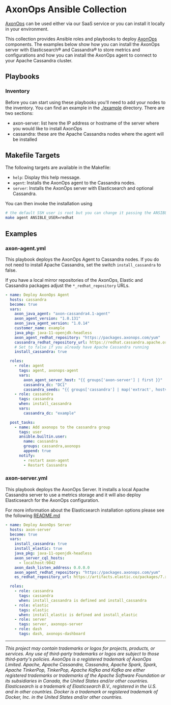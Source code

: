 # AxonOps Ansible Collection

[AxonOps](https://axonops.com/) can be used either via our SaaS service or you can install it locally in your environment.

This collection provides Ansible roles and playbooks to deploy [AxonOps](https://axonops.com/) components. The examples below
show how you can install the AxonOps server with Elasticsearch® and Cassandra® to store metrics and configurations
and how you can install the AxonOps agent to connect to your Apache Cassandra cluster.

## Playbooks

### Inventory

Before you can start using these playbooks you'll need to add your nodes to the inventory. You can find an example
in the [./example](./example) directory. There are two sections:

- axon-server: list here the IP address or hostname of the server where you would like to install AxonOps
- cassandra: these are the Apache Cassandra nodes where the agent will be installed

## Makefile Targets

The following targets are available in the Makefile:

- `help`: Display this help message.
- `agent`: Installs the AxonOps agent to the Cassandra nodes.
- `server`: Installs the AxonOps server with Elasticsearch and optional Cassandra.

You can then invoke the installation using

```sh
# the default SSH user is root but you can change it passing the ANSIBLE_USER variable
make agent ANSIBLE_USER=redhat
```

## Examples

### axon-agent.yml

This playbook deploys the AxonOps Agent to Cassandra nodes. If you do not need to install
Apache Cassandra, set the switch `install_cassandra` to false.

If you have a local mirror repositories of the AxonOps, Elastic and Cassandra packages adjust
the `*_redhat_repository` URLs.

```yaml
- name: Deploy AxonOps Agent
  hosts: cassandra
  become: true
  vars:
    axon_java_agent: "axon-cassandra4.1-agent"
    axon_agent_version: "1.0.131"
    axon_java_agent_version: "1.0.14"
    customer_name: example
    java_pkg: java-11-openjdk-headless
    axon_agent_redhat_repository: "https://packages.axonops.com/yum"
    cassandra_redhat_repository_url: https://redhat.cassandra.apache.org/41x/
    # Set to false if you already have Apache Cassandra running
    install_cassandra: true

  roles:
    - role: agent
      tags: agent, axonops-agent
      vars:
        axon_agent_server_host: "{{ groups['axon-server'] | first }}"
        cassandra_dc: "DC1"
        cassandra_seeds: "{{ groups['cassandra'] | map('extract', hostvars, ['ansible_default_ipv4', 'address']) | list | first }}"
    - role: cassandra
      tags: cassandra
      when: install_cassandra
      vars:
        cassandra_dc: "example"

  post_tasks:
    - name: Add axonops to the cassandra group
      tags: user
      ansible.builtin.user:
        name: cassandra
        groups: cassandra,axonops
        append: true
      notify:
        - restart axon-agent
        - Restart Cassandra
```

### axon-server.yml

This playbook deploys the AxonOps Server. It installs a local Apache Cassandra server to use a metrics
storage and it will also deploy Elasticsearch for the AxonOps configuration.

For more information about the Elasticsearch installation options please see the following [README.md](./roles/elastic/README.md)

```yaml
- name: Deploy AxonOps Server
  hosts: axon-server
  become: true
  vars:
    install_cassandra: true
    install_elastic: true
    java_pkg: java-11-openjdk-headless
    axon_server_cql_hosts:
      - localhost:9042
    axon_dash_listen_address: 0.0.0.0
    axon_agent_redhat_repository: "https://packages.axonops.com/yum"
    es_redhat_repository_url: https://artifacts.elastic.co/packages/7.x/yum

  roles:
    - role: cassandra
      tags: cassandra
      when: install_cassandra is defined and install_cassandra
    - role: elastic
      tags: elastic
      when: install_elastic is defined and install_elastic
    - role: server
      tags: server, axonops-server
    - role: dash
      tags: dash, axonops-dashboard
```

***

*This project may contain trademarks or logos for projects, products, or services. Any use of third-party trademarks or logos are subject to those third-party's policies. AxonOps is a registered trademark of AxonOps Limited. Apache, Apache Cassandra, Cassandra, Apache Spark, Spark, Apache TinkerPop, TinkerPop, Apache Kafka and Kafka are either registered trademarks or trademarks of the Apache Software Foundation or its subsidiaries in Canada, the United States and/or other countries. Elasticsearch is a trademark of Elasticsearch B.V., registered in the U.S. and in other countries. Docker is a trademark or registered trademark of Docker, Inc. in the United States and/or other countries.*
